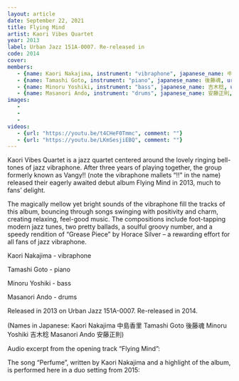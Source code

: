 ```yaml
---
layout: article
date: September 22, 2021
title: Flying Mind
artist: Kaori Vibes Quartet
year: 2013
label: Urban Jazz 151A-0007. Re-released in
code: 2014
cover: 
members:
   - {name: Kaori Nakajima, instrument: "vibraphone", japanese_name: 中島香里, url: "http://kaorin.jazzman.club/"}
   - {name: Tamashi Goto, instrument: "piano", japanese_name: 後藤魂, url: "https://ameblo.jp/jazzsoul-tamapi/"}
   - {name: Minoru Yoshiki, instrument: "bass", japanese_name: 吉木稔, url: "https://yoshikiminoru.com/"}
   - {name: Masanori Ando, instrument: "drums", japanese_name: 安藤正則, url: "http://www.andomasanori.com/"}
images:
   - 
   - 
   - 
videos: 
   - {url: "https://youtu.be/t4CHeF0Tmmc", comment: ""}
   - {url: "https://youtu.be/LKmSesjiEBQ", comment: ""}
---
```

Kaori Vibes Quartet is a jazz quartet centered around the lovely ringing bell-tones of jazz vibraphone. After three years of playing together, the group formerly known as Vangy!! (note the vibraphone mallets “!!” in the name) released their eagerly awaited debut album Flying Mind in 2013, much to fans’ delight.

The magically mellow yet bright sounds of the vibraphone fill the tracks of this album, bouncing through songs swinging with positivity and charm, creating relaxing, feel-good music. The compositions include foot-tapping modern jazz tunes, two pretty ballads, a soulful groovy number, and a speedy rendition of “Grease Piece” by Horace Silver – a rewarding effort for all fans of jazz vibraphone.

Kaori Nakajima - vibraphone

Tamashi Goto - piano

Minoru Yoshiki - bass

Masanori Ando - drums

Released in 2013 on Urban Jazz 151A-0007. Re-released in 2014.

(Names in Japanese: Kaori Nakajima 中島香里 Tamashi Goto 後藤魂 Minoru Yoshiki 吉木稔 Masanori Ando 安藤正則)

Audio excerpt from the opening track “Flying Mind”:

The song “Perfume”, written by Kaori Nakajima and a highlight of the album, is performed here in a duo setting from 2015:




